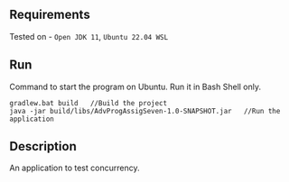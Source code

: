 ## Requirements

Tested on - `Open JDK 11`, `Ubuntu 22.04 WSL`

## Run

Command to start the program on Ubuntu. Run it in Bash Shell only.
```
gradlew.bat build   //Build the project
java -jar build/libs/AdvProgAssigSeven-1.0-SNAPSHOT.jar   //Run the application
```

## Description
An application to test concurrency.
